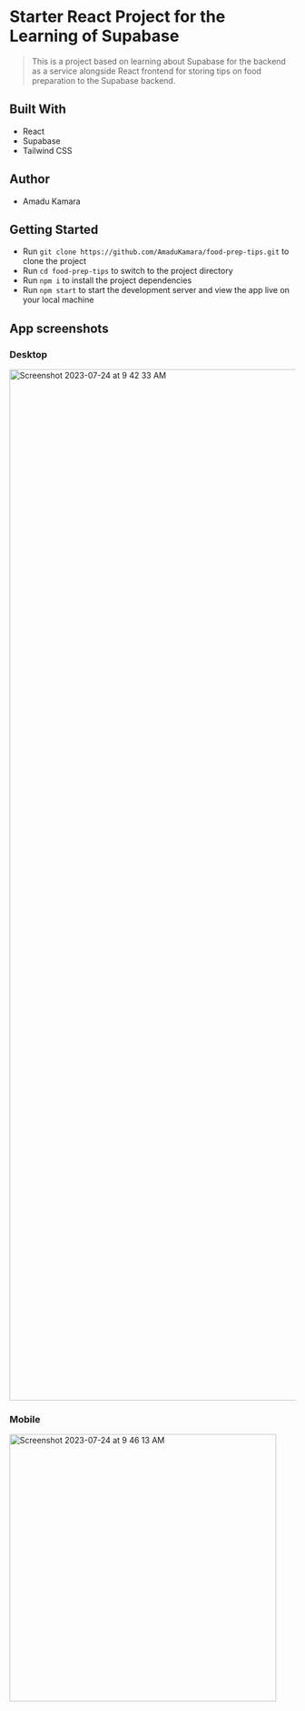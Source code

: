 # Starter React Project for the Learning of Supabase

> This is a project based on learning about Supabase for the backend as a service alongside React frontend for storing tips on food preparation to the Supabase backend.

## Built With
- React
- Supabase
- Tailwind CSS

## Author
- Amadu Kamara

## Getting Started

- Run `git clone https://github.com/AmaduKamara/food-prep-tips.git` to clone the project
- Run `cd food-prep-tips` to switch to the project directory
- Run `npm i` to install the project dependencies
- Run `npm start` to start the development server and view the app live on your local machine

## App screenshots

### Desktop

<img width="1813" alt="Screenshot 2023-07-24 at 9 42 33 AM" src="https://github.com/AmaduKamara/food-prep-tips/assets/50941074/8571d972-3664-4ba6-8a9b-2345c333d98a">

### Mobile

<img width="470" alt="Screenshot 2023-07-24 at 9 46 13 AM" src="https://github.com/AmaduKamara/food-prep-tips/assets/50941074/5a2f65a1-2a22-413c-b4f3-97bcbb62a48c">

